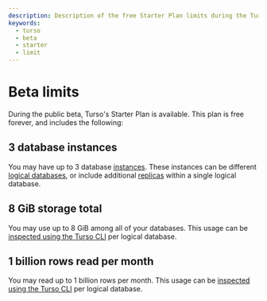 ```yaml
---
description: Description of the free Starter Plan limits during the Turso public beta.
keywords:
  - turso
  - beta
  - starter
  - limit
---
```


# Beta limits

During the public beta, Turso's Starter Plan is available. This plan is free
forever, and includes the following:

## 3 database instances

You may have up to 3 database [instances]. These instances can be different
[logical databases], or include additional [replicas] within a single logical
database.

## 8 GiB storage total

You may use up to 8 GiB among all of your databases. This usage can be
[inspected using the Turso CLI] per logical database.

## 1 billion rows read per month

You may read up to 1 billion rows per month. This usage can be
[inspected using the Turso CLI] per logical database.


[instances]: ./concepts#instance
[logical databases]: ./concepts#logical-database
[replicas]: ./concepts#replica
[inspected using the Turso CLI]: /reference/turso-cli#inspect-database-usage
